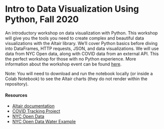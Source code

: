 # Intro to Data Visualization Using Python, Fall 2020
An introductory workshop on data visualization with Python. This workshop will give you the tools you need to create complex and beautiful data visualizations with the Altair library. We’ll cover Python basics before diving into DataFrames, HTTP requests, JSON, and data visualizations. We will use data from NYC Open data, along with COVID data from an external API. This the perfect workshop for those with no Python experience. More information about the workshop event can be found [here](https://csc.barnard.edu/events/workshop-introduction-python-data-visualization).

Note: You will need to download and run the notebook locally (or inside a Colab Notebook) to see the Altair charts (they do not render within the repository). 

#### Resources

- [Altair documentation](https://altair-viz.github.io/index.html)
- [COVID Tracking Project](https://covidtracking.com/)
- [NYC Open Data](https://opendata.cityofnewyork.us/)
- [NYC Open Data Water Example](https://data.cityofnewyork.us/Environment/Water-Consumption-In-The-New-York-City/ia2d-e54m)
